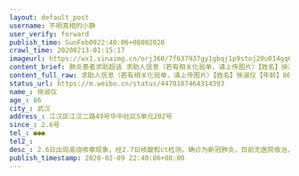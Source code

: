 ```yaml
---
layout: default_post
username: 不明真相的小静
user_verify: forward
publish_time: SunFeb0922:40:06+08002020
crawl_time: 20200213-01:15:17
imageurl: https://wx1.sinaimg.cn/orj360/7f637937gy1gbqj1p9stoj20u014gq6z.jpg,https://wx3.sinaimg.cn/orj360/7f637937gy1gbqj1oufdfj20u014g0uh.jpg
content_brief: 肺炎患者求助超话 求助人信息（若有相关化验单，请上传图片）【姓名】徐淑仪【年龄】86【所在城市】武汉【所在小区、社区】江汉区江汉二路49号华中社区5单元202号【患病时间】2.6号【联系方式】●●●【其他紧急联系人】【病情描述】 2.6日出现高烧咳嗽现象，经2.7日核酸和ct检测，确 ...全文
content_full_raw: 求助人信息（若有相关化验单，请上传图片）【姓名】徐淑仪【年龄】86【所在城市】武汉【所在小区、社区】江汉区江汉二路49号华中社区5单元202号【患病时间】2.6号【联系方式】●●●【其他紧急联系人】【病情描述】2.6日出现高烧咳嗽现象，经2.7日核酸和ct检测，确诊为新冠肺炎。目前无医院收治，自行在家由2位疑似患者照顾，求助安排入院治疗。武汉
status_url: https://m.weibo.cn/status/4470187464314393
name_: 徐淑仪
age_: 86
city_: 武汉
address_: 江汉区江汉二路49号华中社区5单元202号
since_: 2.6号
tel_: ●●●
tel2_: 
desc_: 2.6日出现高烧咳嗽现象，经2.7日核酸和ct检测，确诊为新冠肺炎。目前无医院收治，自行在家由2位疑似患者照顾，求助安排入院治疗。武汉
publish_timestamp: 2020-02-09 22:40:06+08:00
---
```


